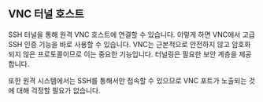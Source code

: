 ## VNC 터널 호스트

SSH 터널을 통해 원격 VNC 호스트에 연결할 수 있습니다. 이렇게 하면 VNC에서 고급 SSH 인증 기능을 바로 사용할 수 있습니다. VNC는 근본적으로 안전하지 않고 암호화되지 않은 프로토콜이므로 이는 중요한 기능입니다. 터널링은 필요한 보안 계층을 제공합니다.

또한 원격 시스템에서는 SSH를 통해서만 접속할 수 있으므로 VNC 포트가 노출되는 것에 대해 걱정할 필요가 없습니다.